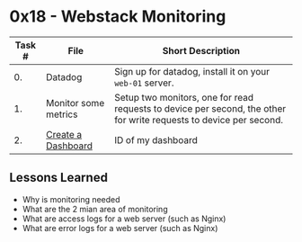  # 0x18 - Webstack Monitoring
Task # | File | Short Description |
| ---- | ---- | ---- |
| 0.  | Datadog | Sign up for datadog, install it on your `web-01` server.
| 1.  | Monitor some metrics | Setup two monitors, one for read requests to device per second, the other for write requests to device per second.
| 2.  | [Create a Dashboard](2-setup_datadog) | ID of my dashboard
 ## Lessons Learned
* Why is monitoring needed
* What are the 2 mian area of monitoring
* What are access logs for a web server (such as Nginx)
* What are error logs for a web server (such as Nginx)
